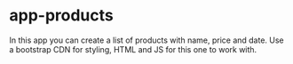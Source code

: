 # app-products
In this app you can create a list of products with name, price and date. Use a bootstrap CDN for styling, HTML and JS for this one to work with.

